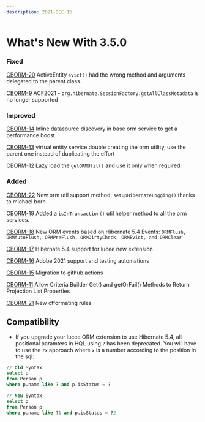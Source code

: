 ```yaml
---
description: 2021-DEC-16
---
```


# What's New With 3.5.0

### Fixed

[CBORM-20](https://ortussolutions.atlassian.net/browse/CBORM-20) ActiveEntity `evict()` had the wrong method and arguments delegated to the parent class.

[CBORM-9](https://ortussolutions.atlassian.net/browse/CBORM-9) ACF2021 - `org.hibernate.SessionFactory.getAllClassMetadata` is no longer supported

### Improved

[CBORM-14](https://ortussolutions.atlassian.net/browse/CBORM-14) Inline datasource discovery in base orm service to get a performance boost

[CBORM-13](https://ortussolutions.atlassian.net/browse/CBORM-13) virtual entity service double creating the orm utility, use the parent one instead of duplicating the effort

[CBORM-12](https://ortussolutions.atlassian.net/browse/CBORM-12) Lazy load the `getORMUtil()` and use it only when required.

### Added

[CBORM-22](https://ortussolutions.atlassian.net/browse/CBORM-22) New orm util support method: `setupHibernateLogging()` thanks to michael born

[CBORM-19](https://ortussolutions.atlassian.net/browse/CBORM-19) Added a `isInTransaction()` util helper method to all the orm services.

[CBORM-18](https://ortussolutions.atlassian.net/browse/CBORM-18) New ORM events based on Hibernate 5.4 Events: `ORMFlush, ORMAutoFlush, ORMPreFlush, ORMDirtyCheck, ORMEvict, and ORMClear`

[CBORM-17](https://ortussolutions.atlassian.net/browse/CBORM-17) Hibernate 5.4 support for lucee new extension

[CBORM-16](https://ortussolutions.atlassian.net/browse/CBORM-16) Adobe 2021 support and testing automations

[CBORM-15](https://ortussolutions.atlassian.net/browse/CBORM-15) Migration to github actions

[CBORM-11](https://ortussolutions.atlassian.net/browse/CBORM-11) Allow Criteria Builder Get() and getOrFail() Methods to Return Projection List Properties

[CBORM-21](https://ortussolutions.atlassian.net/browse/CBORM-21) New cfformating rules

## Compatibility

* If you upgrade your lucee ORM extension to use Hibernate 5.4, all positional paramters in HQL using `?` has been deprecated. You will have to use the `?x` approach where `x` is a number according to the position in the sql:

```sql
// Old Syntax
select p 
from Person p 
where p.name like ? and p.isStatus = ?

// New Syntax
select p 
from Person p 
where p.name like ?1 and p.isStatus = ?2
```
